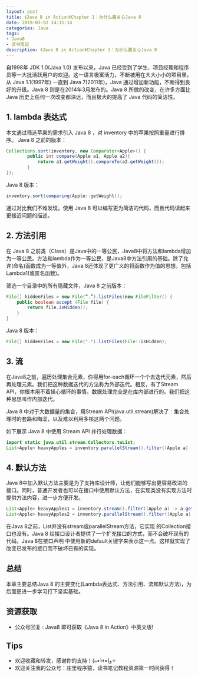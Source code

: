 ```yaml
---
layout: post
title: 《Java 8 in Action》Chapter 1：为什么要关心Java 8
date: 2019-03-02 14:11:14
categories: Java
tags:
- Java8
- 读书笔记
description: 《Java 8 in Action》Chapter 1：为什么要关心Java 8
---
```


自1998年 JDK 1.0(Java 1.0) 发布以来，Java 已经受到了学生、项目经理和程序员等一大批活跃用户的欢迎。这一语言极富活力，不断被用在大大小小的项目里。从 Java 1.1(1997年) 一直到 Java 7(2011年)，Java 通过增加新功能，不断得到良好的升级。Java 8 则是在2014年3月发布的。Java 8 所做的改变，在许多方面比 Java 历史上任何一次改变都深远，而且极大的提高了 Java 代码的简洁性。

## 1. lambda 表达式

本文通过筛选苹果的需求引入 Java 8 ，对 inventory 中的苹果按照重量进行排序。
Java 8 之前的版本：
```java 
Collections.sort(inventory, new Comparator<Apple>() {
        public int compare(Apple a1, Apple a2){
            return a1.getWeight().compareTo(a2.getWeight());
        }
});
```

Java 8 版本：
```java
inventory.sort(comparing(Apple::getWeight));
```

通过对比我们不难发现，使用 Java 8 可以编写更为简洁的代码，而且代码读起来更接近问题的描述。

## 2. 方法引用

在 Java 8 之前类（Class）是Java中的一等公民，Java8中将方法和lambda增加为一等公民。方法和lambda作为一等公民，是Java8中方法引用的基础。除了允许(命名)函数成为一等值外，Java 8还体现了更广义的将函数作为值的思想，包括 Lambda1(或匿名函数)。

筛选一个目录中的所有隐藏文件，Java 8 之前版本：
```java
File[] hiddenFiles = new File(“.”).listFiles(new FileFilter() {
    public boolean accept (File file) {
        return file.isHidden();
    }
}
```
 
Java 8 版本：
```java
File[] hiddenFiles = new File(".").listFiles(File::isHidden);
```

## 3. 流

在Java8之前，遍历处理集合元素，你得用for-each循环一个个去迭代元素，然后再处理元素。我们把这种数据迭代的方法称为外部迭代。相反，有了Stream API，你根本用不着操心循环的事情。数据处理完全是在库内部进行的。我们把这种思想叫作内部迭代。

Java 8 中对于大数据量的集合，用Stream API(java.util.stream)解决了：集合处理时的套路和晦涩，以及难以利用多核这两个问题。

如下展示 Java 8 中使用 Stream API 并行处理数据：
```java
import static java.util.stream.Collectors.toList;
List<Apple> heavyApples = inventory.parallelStream().filter((Apple a) -> a.getWeight() > 150) .collect(toList());
```

## 4. 默认方法
Java 8中加入默认方法主要是为了支持库设计师，让他们能够写出更容易改进的接口。同时，普通开发者也可以在接口中使用默认方法，在实现类没有实现方法时提供方法内容，进一步方便开发。
```java
List<Apple> heavyApples1 = inventory.stream().filter((Apple a) -> a.getWeight() > 150).collect(toList());
List<Apple> heavyApples2 = inventory.parallelStream().filter((Apple a) -> a.getWeight() > 150).collect(toList());
```

在Java 8之前，List<T>并没有stream或parallelStream方法，它实现 的Collection<T>接口也没有。Java 8 给接口设计者提供了一个扩充接口的方式，而不会破坏现有的代码。Java 8在接口声明 中使用新的default关键字来表示这一点。这样就实现了改变已发布的接口而不破坏已有的实现。

## 总结
本章主要总结Java 8 的主要变化(Lambda表达式、方法引用、流和默认方法)，为后面更进一步学习打下坚实基础。


## 资源获取
- 公众号回复 : Java8 即可获取《Java 8 in Action》中英文版!

## Tips
- 欢迎收藏和转发，感谢你的支持！(๑•̀ㅂ•́)و✧ 
- 欢迎关注我的公众号：庄里程序猿，读书笔记教程资源第一时间获得！

